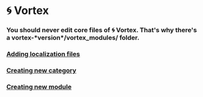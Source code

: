 # 🌀 Vortex

### You should never edit core files of 🌀 Vortex. That's why there's a vortex-\*version\*/vortex_modules/ folder.

### [Adding localization files](https://legerakun.github.io/vortex/language)

### [Creating new category](https://legerakun.github.io/vortex/categories)

### [Creating new module](https://legerakun.github.io/vortex/modules)

